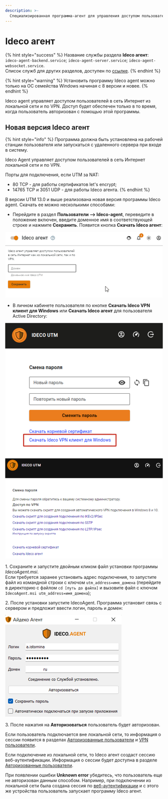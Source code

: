 ```yaml
---
description: >-
  Специализированная программа-агент для управления доступом пользователей в сеть Интернет. Использует протокол Wireguard.
---
```


# Ideco агент

{% hint style="success" %}
Название службы раздела **Ideco агент**: `ideco-agent-backend.service`; `ideco-agent-server.service`; `ideco-agent-websocket.service`. \
Список служб для других разделов, доступен по [ссылке](../server-management/terminal.md).
{% endhint %}

{% hint style="warning" %}
Установить программу Ideco agent можно только на ОС семейства Windows начиная с 8 версии и новее.
{% endhint %}

Ideco agent управляет доступом пользователей в сеть Интернет из локальной сети и по VPN. Доступ будет обеспечен только в то время, когда пользователь авторизован с помощью этой программы.

## Новая версия Ideco агент

{% hint style="info" %}
Программа должна быть установлена на рабочей станции пользователя или запускаться с удаленного сервера при входе в систему.

Ideco Agent управляет доступом пользователей в сеть Интернет локальной сети и по VPN.

Порты для подключения, если UTM за NAT:
* 80 TCP - для работы сертификатов let's encrypt;
* 14765 TCP и 3051 UDP  - для работы Ideco агента.
{% endhint %}

В версии UTM 13.0 и выше реализована новая версия программы Ideco agent. Скачать ее можно несколькими способами:

* Перейдите в раздел **Пользователи –> Ideco-agent**, переведите в положение включен, введите доменное имя в соответствующей строке и нажмите **Сохранить**. Появится кнопка **Скачать Ideco агент**:

![](../../.gitbook/assets/agent.gif)

* В личном кабинете пользователя по кнопке **Скачать Ideco VPN клиент для Windows** или **Скачать Ideco агент** для пользователя Active Directory:

![](../../.gitbook/assets/agent12.png) ![](../../.gitbook/assets/agent13.png)

1\. Сохраните и запустите двойным кликом файл установки программы *IdecoAgent.msi*. \
Если требуется заранее установить адрес подключения, то запустите файл из командной строки с ключом `utm_address=имя_домена` (перейдите в директорию с файлом `cd [путь до файла]` и вызовите файл с ключом `IdecoAgent.msi utm_address=имя_домена`);

2\. После установки запустите IdecoAgent. Программа установит связь с сервером и предложит ввести логин, пароль и домен:

![](../../.gitbook/assets/agent14.png)

3\. После нажатия на **Авторизоваться** пользователь будет авторизован.

Если пользователь подключается вне локальной сети, то информация о сессии появится в разделах [Авторизованные пользователи](../monitor/authorized-users.md) и [VPN пользователи](../monitor/authorized-users.md).

Если подключение из локальной сети, то Ideco агент создаст сессию веб-аутентификации. Информация о сессии будет доступна в разделе [Авторизованные пользователи](../monitor/authorized-users.md).

При появлении ошибки **Unknown error** убедитесь, что пользователь еще не авторизован данным способом. Например, при подключении из локальной сети была создана сессия по [веб-аутентификации](authorization/web-authorization.md) и с этого же устройства пользователь запускает программу Ideco агент.
